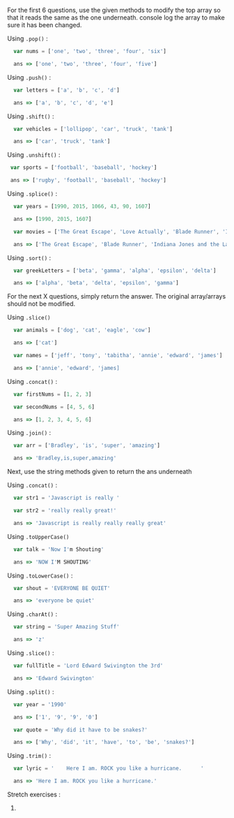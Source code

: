 For the first 6 questions, use the given methods to modify the top array so that it reads the same as the one underneath. console log the array to make sure it has been changed.

Using ```.pop()``` :

```js
  var nums = ['one', 'two', 'three', 'four', 'six']

  ans => ['one', 'two', 'three', 'four', 'five']
```

Using ```.push()``` :

```js
  var letters = ['a', 'b', 'c', 'd']

  ans => ['a', 'b', 'c', 'd', 'e']
```

Using ```.shift()``` :

```js
  var vehicles = ['lollipop', 'car', 'truck', 'tank']

  ans => ['car', 'truck', 'tank']
```

Using ```.unshift()``` :

 ```js
  var sports = ['football', 'baseball', 'hockey']

  ans => ['rugby', 'football', 'baseball', 'hockey']
```

Using ```.splice()``` :

```js
  var years = [1990, 2015, 1066, 43, 90, 1607]

  ans => [1990, 2015, 1607]

  var movies = ['The Great Escape', 'Love Actually', 'Blade Runner', 'Indiana Jones and the Last Crusade']

  ans => ['The Great Escape', 'Blade Runner', 'Indiana Jones and the Last Crusade']
```

Using ```.sort()``` :

```js
  var greekLetters = ['beta', 'gamma', 'alpha', 'epsilon', 'delta']

  ans => ['alpha', 'beta', 'delta', 'epsilon', 'gamma']
```

For the next X questions, simply return the answer. The original array/arrays should not be modified.

Using ```.slice()```

```js
  var animals = ['dog', 'cat', 'eagle', 'cow']

  ans => ['cat']

  var names = ['jeff', 'tony', 'tabitha', 'annie', 'edward', 'james']

  ans => ['annie', 'edward', 'james]
```

Using ```.concat()``` :

```js
  var firstNums = [1, 2, 3]

  var secondNums = [4, 5, 6]

  ans => [1, 2, 3, 4, 5, 6]
```

Using ```.join()``` :

```js
  var arr = ['Bradley', 'is', 'super', 'amazing']

  ans => 'Bradley,is,super,amazing'
```

Next, use the string methods given to return the ans underneath

Using ```.concat()``` :

```js
  var str1 = 'Javascript is really '

  var str2 = 'really really great!'

  ans => 'Javascript is really really really great'
```

Using ```.toUpperCase()```


```js
  var talk = 'Now I'm Shouting'

  ans => 'NOW I'M SHOUTING'
```

Using ```.toLowerCase()``` :

```js
  var shout = 'EVERYONE BE QUIET'

  ans => 'everyone be quiet'
```

Using ```.charAt()``` :

```js
  var string = 'Super Amazing Stuff'

  ans => 'z'
```

Using ```.slice()``` :

```js
  var fullTitle = 'Lord Edward Swivington the 3rd'

  ans => 'Edward Swivington'
```

Using ```.split()``` :

```js
  var year = '1990'

  ans => ['1', '9', '9', '0']

  var quote = 'Why did it have to be snakes?'

  ans => ['Why', 'did', 'it', 'have', 'to', 'be', 'snakes?']
```

Using ```.trim()``` :

```js
  var lyric = '    Here I am. ROCK you like a hurricane.      '

  ans => 'Here I am. ROCK you like a hurricane.'
```

Stretch exercises :

1.




